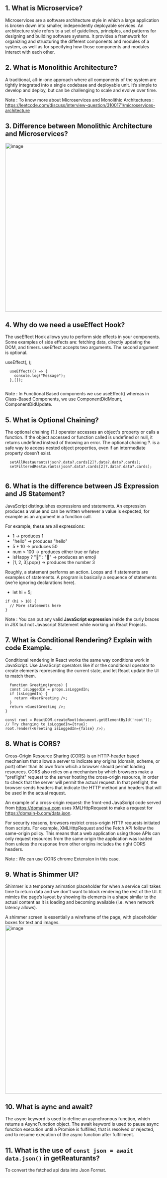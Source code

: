 ## 1. What is Microservice?

Microservices are a software architecture style in which a large application is broken down into smaller, independently deployable services. 
An architecture style refers to a set of guidelines, principles, and patterns for designing and building software systems. It provides a framework for organizing 
and structuring the different components and modules of a system, as well as for specifying how those components and modules interact with each other.

## 2. What is Monolithic Architecture?

A traditional, all-in-one approach where all components of the system are tightly integrated into a single codebase and deployable unit. 
It’s simple to develop and deploy, but can be challenging to scale and evolve over time.

Note : To know more about Microservices and Monolithic Architectures : https://leetcode.com/discuss/interview-question/3100171/microservices-architecture

## 3. Difference between Monolithic Architecture and Microservices?

<img width="542" alt="image" src="https://user-images.githubusercontent.com/49878564/215317227-fe547e02-d7b3-4d07-a82b-a3f021afb216.png">

## 4. Why do we need a useEffect Hook?

The useEffect Hook allows you to perform side effects in your components.
Some examples of side effects are: fetching data, directly updating the DOM, and timers.
useEffect accepts two arguments. The second argument is optional.

useEffect(<function>, <dependency>);
  
```
  useEffect(() => {
    console.log("Message");
  },[]);
  
```
Note : In Functional Based components we use useEffect() whereas in Class-Based Components, we use ComponentDidMount, ComponentDidUpdate.

## 5. What is Optional Chaining?
The optional chaining (?.) operator accesses an object's property or calls a function. 
If the object accessed or function called is undefined or null, it returns undefined instead of throwing an error.
The optional chaining ?. is a safe way to access nested object properties, even if an intermediate property doesn’t exist.

```
  setAllRestaurants(json?.data?.cards[2]?.data?.data?.cards);
  setFilteredRestaurants(json?.data?.cards[2]?.data?.data?.cards);
  
```
## 6. What is the difference between JS Expression and JS Statement?
JavaScript distinguishes expressions and statements. An expression produces a value and can be written wherever a value is expected, 
for example as an argument in a function call.
  
For example, these are all expressions:

- 1 → produces 1
- "hello" → produces "hello"
- 5 * 10 → produces 50
- num > 100 → produces either true or false
- isHappy ? "🙂" : "🙁" → produces an emoji
- [1, 2, 3].pop() → produces the number 3  

Roughly, a statement performs an action. Loops and if statements are examples of statements. 
A program is basically a sequence of statements (we’re ignoring declarations here).
  
- let hi = 5;
```
if (hi > 10) {
  // More statements here
}
```
Note : You can put any valid **JavaScript expression** inside the curly braces in JSX but not Javascript Statement while working on React Projects.

## 7. What is Conditional Rendering? Explain with code Example.

Conditional rendering in React works the same way conditions work in JavaScript. Use JavaScript operators like if or the conditional operator to create elements 
representing the current state, and let React update the UI to match them.
```
  function Greeting(props) {
  const isLoggedIn = props.isLoggedIn;
  if (isLoggedIn) {
    return <UserGreeting />;
  }
  return <GuestGreeting />;
}

const root = ReactDOM.createRoot(document.getElementById('root')); 
// Try changing to isLoggedIn={true}:
root.render(<Greeting isLoggedIn={false} />);
```

## 8. What is CORS?
Cross-Origin Resource Sharing (CORS) is an HTTP-header based mechanism that allows a server to indicate any origins (domain, scheme, or port) other 
than its own from which a browser should permit loading resources. CORS also relies on a mechanism by which browsers make a "preflight" request 
to the server hosting the cross-origin resource, in order to check that the server will permit the actual request. In that preflight, 
the browser sends headers that indicate the HTTP method and headers that will be used in the actual request.

An example of a cross-origin request: the front-end JavaScript code served from https://domain-a.com uses XMLHttpRequest to make a 
request for https://domain-b.com/data.json.

For security reasons, browsers restrict cross-origin HTTP requests initiated from scripts. For example, 
XMLHttpRequest and the Fetch API follow the same-origin policy. This means that a web application using those APIs can only request 
resources from the same origin the application was loaded from unless the response from other origins includes the right CORS headers.
  
Note : We can use CORS chrome Extension in this case.
  
## 9. What is Shimmer UI?
  
Shimmer is a temporary animation placeholder for when a service call takes time to return data and we don't want to block rendering the rest of the UI.
It mimics the page’s layout by showing its elements in a shape similar to the actual content as it is loading and becoming available (i.e. when network latency allows).

A shimmer screen is essentially a wireframe of the page, with placeholder boxes for text and images.
<img width="542" alt="image" src="https://tyler-technologies.github.io/design-guide-gallery/614b7f505575dbad9604b142a8e66cee/shimmer.gif">
  
## 10. What is aync and await?
The async keyword is used to define an asynchronous function, which returns a AsyncFunction object. The await keyword is used to pause async function execution 
until a Promise is fulfilled, that is resolved or rejected, and to resume execution of the async function after fulfillment.

## 11. What is the use of `const json = await data.json()` in getReaturants?
To convert the fetched api data into Json Format.

